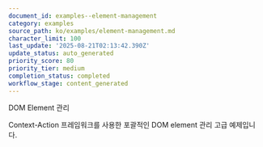 ```yaml
---
document_id: examples--element-management
category: examples
source_path: ko/examples/element-management.md
character_limit: 100
last_update: '2025-08-21T02:13:42.390Z'
update_status: auto_generated
priority_score: 80
priority_tier: medium
completion_status: completed
workflow_stage: content_generated
---
```

DOM Element 관리

Context-Action 프레임워크를 사용한 포괄적인 DOM element 관리 고급 예제입니다.

